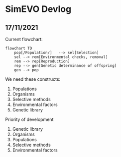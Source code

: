 # SimEVO Devlog

## 17/11/2021

Current flowchart:

```mermaid
flowchart TD
	pop[/Population/]	--> sel[Selection]
	sel --> rem[Environmental checks, removal]
	rem --> rep[Reproduction]
	rep --> gen[Genetic determinance of offspring]
	gen --> pop
```

We need these constructs:

1. Populations
2. Organisms
3. Selective methods
4. Environmental factors
5. Genetic library

Priority of development

1. Genetic library
2. Organisms
3. Populations
4. Selective methods
5. Environmental factors